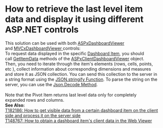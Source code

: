 # How to retrieve the last level item data and display it using different ASP.NET controls


<p>This solution can be used with both <a href="https://documentation.devexpress.com/#Dashboard/clsDevExpressDashboardWebASPxDashboardViewertopic">ASPxDashboardViewer </a> and <a href="https://documentation.devexpress.com/#Dashboard/clsDevExpressDashboardWebMvcMVCxDashboardViewertopic">MVCxDashboardViewer </a> controls:<br />To request data displayed in the specific <a href="https://documentation.devexpress.com/#Dashboard/CustomDocument16718">Dashboard Item</a>, you should call <a href="https://documentation.devexpress.com/#Dashboard/DevExpressDashboardWebScriptsASPxClientDashboardViewer_GetItemDatatopic">GetItemData</a> methods of the <a href="https://documentation.devexpress.com/#Dashboard/clsDevExpressDashboardWebScriptsASPxClientDashboardViewertopic">ASPxClientDashboardViewer</a> object. <br />Then, you need to iterate through the item's elements (rows, cells, points, etc ), collect information about corresponding dimensions and measures and store it as JSON collection. You can send this collection to the server in a string format using the <a href="http://msdn.microsoft.com/en-us/library/ie/cc836459(v=vs.94).aspx">JSON.stringify Function</a>. To parse the string on the server, you can use the <a href="http://msdn.microsoft.com/en-us/library/system.web.helpers.json.decode(v=vs.111).aspx">Json.Decode Method</a>. <br /><br />Note that the Pivot Item returns last level data only for completely expanded rows and columns.<br /><strong>See Also:</strong> <br /><a href="https://www.devexpress.com/Support/Center/p/T182186">T182186: How to get visible data from a certain dashboard item on the client side and process it on the server side</a><br /><a href="https://www.devexpress.com/Support/Center/p/T148767">T148767: How to obtain a dashboard item's client data in the Web Viewer</a></p>

<br/>


